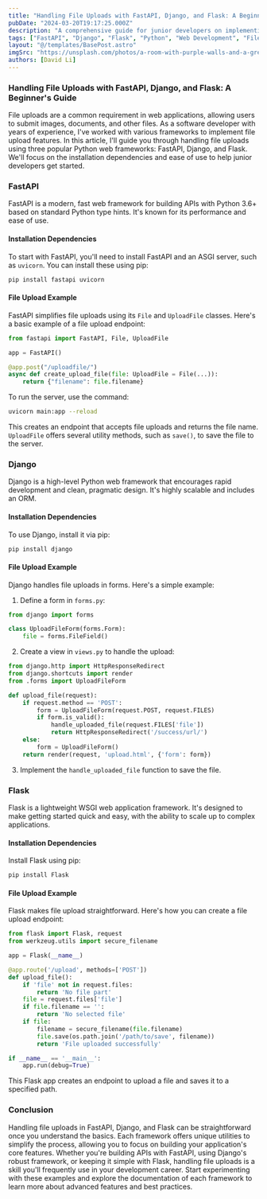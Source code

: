 ```yaml
---
title: "Handling File Uploads with FastAPI, Django, and Flask: A Beginner's Guide"
pubDate: "2024-03-20T19:17:25.000Z"
description: "A comprehensive guide for junior developers on implementing file upload features in FastAPI, Django, and Flask, focusing on ease of use and installation dependencies."
tags: ["FastAPI", "Django", "Flask", "Python", "Web Development", "File Uploads", "Backend Development", "Programming", "Software Development"]
layout: "@/templates/BasePost.astro"
imgSrc: "https://unsplash.com/photos/a-room-with-purple-walls-and-a-green-couch-7bVA09G6Whs"
authors: [David Li]
---
```


### Handling File Uploads with FastAPI, Django, and Flask: A Beginner's Guide

  File uploads are a common requirement in web applications, allowing users to submit images, documents, and other files. As a software developer with years of experience, I've worked with various frameworks to implement file upload features. In this article, I'll guide you through handling file uploads using three popular Python web frameworks: FastAPI, Django, and Flask. We'll focus on the installation dependencies and ease of use to help junior developers get started.

### FastAPI

  FastAPI is a modern, fast web framework for building APIs with Python 3.6+ based on standard Python type hints. It's known for its performance and ease of use.

#### Installation Dependencies

  To start with FastAPI, you'll need to install FastAPI and an ASGI server, such as `uvicorn`. You can install these using pip:

  ```bash
  pip install fastapi uvicorn
  ```

#### File Upload Example

  FastAPI simplifies file uploads using its `File` and `UploadFile` classes. Here's a basic example of a file upload endpoint:

  ```python
  from fastapi import FastAPI, File, UploadFile

  app = FastAPI()

  @app.post("/uploadfile/")
  async def create_upload_file(file: UploadFile = File(...)):
      return {"filename": file.filename}
  ```

  To run the server, use the command:

  ```bash
  uvicorn main:app --reload
  ```

  This creates an endpoint that accepts file uploads and returns the file name. `UploadFile` offers several utility methods, such as `save()`, to save the file to the server.

### Django

  Django is a high-level Python web framework that encourages rapid development and clean, pragmatic design. It's highly scalable and includes an ORM.

#### Installation Dependencies

  To use Django, install it via pip:

  ```bash
  pip install django
  ```

#### File Upload Example

  Django handles file uploads in forms. Here's a simple example:

  1. Define a form in `forms.py`:

  ```python
  from django import forms

  class UploadFileForm(forms.Form):
      file = forms.FileField()
  ```

  2. Create a view in `views.py` to handle the upload:

  ```python
  from django.http import HttpResponseRedirect
  from django.shortcuts import render
  from .forms import UploadFileForm

  def upload_file(request):
      if request.method == 'POST':
          form = UploadFileForm(request.POST, request.FILES)
          if form.is_valid():
              handle_uploaded_file(request.FILES['file'])
              return HttpResponseRedirect('/success/url/')
      else:
          form = UploadFileForm()
      return render(request, 'upload.html', {'form': form})
  ```

  3. Implement the `handle_uploaded_file` function to save the file.

### Flask

  Flask is a lightweight WSGI web application framework. It's designed to make getting started quick and easy, with the ability to scale up to complex applications.

#### Installation Dependencies

  Install Flask using pip:

  ```bash
  pip install Flask
  ```

#### File Upload Example

  Flask makes file upload straightforward. Here's how you can create a file upload endpoint:

  ```python
  from flask import Flask, request
  from werkzeug.utils import secure_filename

  app = Flask(__name__)

  @app.route('/upload', methods=['POST'])
  def upload_file():
      if 'file' not in request.files:
          return 'No file part'
      file = request.files['file']
      if file.filename == '':
          return 'No selected file'
      if file:
          filename = secure_filename(file.filename)
          file.save(os.path.join('/path/to/save', filename))
          return 'File uploaded successfully'

  if __name__ == '__main__':
      app.run(debug=True)
  ```

  This Flask app creates an endpoint to upload a file and saves it to a specified path.

### Conclusion

  Handling file uploads in FastAPI, Django, and Flask can be straightforward once you understand the basics. Each framework offers unique utilities to simplify the process, allowing you to focus on building your application's core features. Whether you're building APIs with FastAPI, using Django's robust framework, or keeping it simple with Flask, handling file uploads is a skill you'll frequently use in your development career. Start experimenting with these examples and explore the documentation of each framework to learn more about advanced features and best practices.
